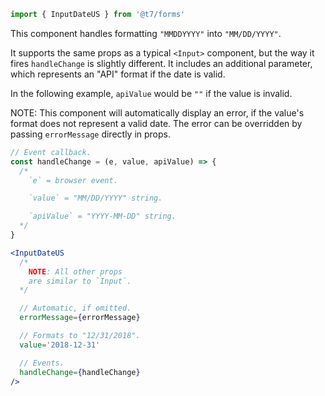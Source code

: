 ```js
import { InputDateUS } from '@t7/forms'
```

This component handles formatting `"MMDDYYYY"` into `"MM/DD/YYYY"`.

It supports the same props as a typical `<Input>` component, but the way it fires `handleChange` is slightly different. It includes an additional parameter, which represents an "API" format if the date is valid.

In the following example, `apiValue` would be `""` if the value is invalid.

NOTE: This component will automatically display an error, if the value's format does not represent a valid date. The error can be overridden by passing `errorMessage` directly in props.

```js
// Event callback.
const handleChange = (e, value, apiValue) => {
  /*
    `e` = browser event.

    `value` = "MM/DD/YYYY" string.

    `apiValue` = "YYYY-MM-DD" string.
  */
}
```

```jsx
<InputDateUS
  /*
    NOTE: All other props
    are similar to `Input`.
  */

  // Automatic, if omitted.
  errorMessage={errorMessage}

  // Formats to "12/31/2018".
  value='2018-12-31'

  // Events.
  handleChange={handleChange}
/>
```
